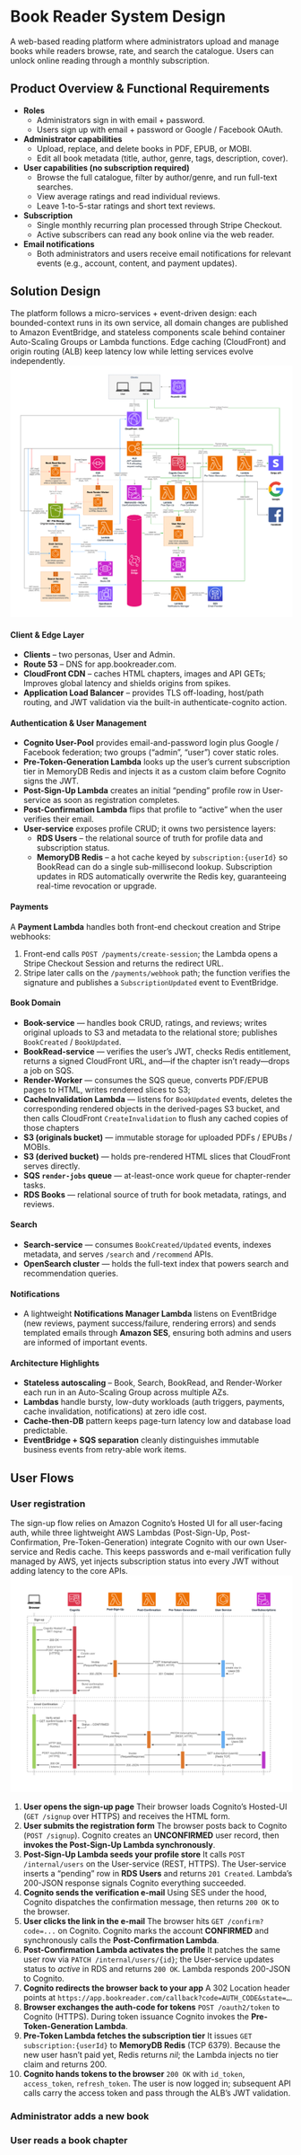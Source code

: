 # Book Reader System Design
A web-based reading platform where administrators upload and manage books while readers browse, rate, and search the catalogue. Users can unlock online reading through a monthly subscription.
## Product Overview & Functional Requirements
- **Roles**
    - Administrators sign in with email + password.
    - Users sign up with email + password or Google / Facebook OAuth.
- **Administrator capabilities**
    - Upload, replace, and delete books in PDF, EPUB, or MOBI.
    - Edit all book metadata (title, author, genre, tags, description, cover).
- **User capabilities (no subscription required)**
    - Browse the full catalogue, filter by author/genre, and run full-text searches.
    - View average ratings and read individual reviews.
    - Leave 1-to-5-star ratings and short text reviews.
- **Subscription**
    - Single monthly recurring plan processed through Stripe Checkout.
    - Active subscribers can read any book online via the web reader.
- **Email notifications**
    - Both administrators and users receive email notifications for relevant events (e.g., account, content, and payment updates).

## Solution Design
The platform follows a micro-services + event-driven design: each bounded-context runs in its own service, all domain changes are published to Amazon EventBridge, and stateless components scale behind container Auto-Scaling Groups or Lambda functions. Edge caching (CloudFront) and origin routing (ALB) keep latency low while letting services evolve independently.
![book-reader-system-design-arch.drawio.png](book-reader-system-design-arch.drawio.png)
#### Client & Edge Layer
- **Clients** – two personas, User and Admin.
- **Route 53** – DNS for app.bookreader.com.
- **CloudFront CDN** – caches HTML chapters, images and API GETs; Improves global latency and shields origins from spikes.
- **Application Load Balancer** – provides TLS off-loading, host/path routing, and JWT validation via the built-in authenticate-cognito action.

#### Authentication & User Management
- **Cognito User-Pool** provides email-and-password login plus Google / Facebook federation; two groups (“admin”, “user”) cover static roles.
- **Pre-Token-Generation Lambda** looks up the user’s current subscription tier in MemoryDB Redis and injects it as a custom claim before Cognito signs the JWT.
- **Post-Sign-Up Lambda** creates an initial “pending” profile row in User-service as soon as registration completes.
- **Post-Confirmation Lambda** flips that profile to “active” when the user verifies their email.
- **User-service** exposes profile CRUD; it owns two persistence layers:
    - **RDS Users** – the relational source of truth for profile data and subscription status.
    - **MemoryDB Redis** – a hot cache keyed by `subscription:{userId}` so BookRead can do a single sub-millisecond lookup.  Subscription updates in RDS automatically overwrite the Redis key, guaranteeing real-time revocation or upgrade.

#### Payments
A **Payment Lambda** handles both front-end checkout creation and Stripe webhooks:
1. Front-end calls `POST /payments/create-session`; the Lambda opens a Stripe Checkout Session and returns the redirect URL.
2. Stripe later calls on the `/payments/webhook` path; the function verifies the signature and publishes a `SubscriptionUpdated` event to EventBridge.

#### Book Domain
- **Book-service** — handles book CRUD, ratings, and reviews; writes original uploads to S3 and metadata to the relational store; publishes `BookCreated` / `BookUpdated`.  
- **BookRead-service** — verifies the user’s JWT, checks Redis entitlement, returns a signed CloudFront URL, and—if the chapter isn’t ready—drops a job on SQS.
- **Render-Worker** — consumes the SQS queue, converts PDF/EPUB pages to HTML, writes rendered slices to S3;
- **CacheInvalidation Lambda** — listens for `BookUpdated` events, deletes the corresponding rendered objects in the derived-pages S3 bucket, and then calls CloudFront `CreateInvalidation` to flush any cached copies of those chapters
- **S3 (originals bucket)** — immutable storage for uploaded PDFs / EPUBs / MOBIs.
- **S3 (derived bucket)** — holds pre-rendered HTML slices that CloudFront serves directly.
- **SQS `render-jobs` queue** — at-least-once work queue for chapter-render tasks.
- **RDS Books** — relational source of truth for book metadata, ratings, and reviews.

#### Search
- **Search-service** — consumes `BookCreated/Updated` events, indexes metadata, and serves `/search` and `/recommend` APIs.
- **OpenSearch cluster** — holds the full-text index that powers search and recommendation queries.

#### Notifications
- A lightweight **Notifications Manager Lambda** listens on EventBridge (new reviews, payment success/failure, rendering errors) and sends templated emails through **Amazon SES**, ensuring both admins and users are informed of important events.

#### Architecture Highlights
- **Stateless autoscaling** – Book, Search, BookRead, and Render-Worker each run in an Auto-Scaling Group across multiple AZs.
- **Lambdas** handle bursty, low-duty workloads (auth triggers, payments, cache invalidation, notifications) at zero idle cost.
- **Cache-then-DB** pattern keeps page-turn latency low and database load predictable.
- **EventBridge + SQS separation** cleanly distinguishes immutable business events from retry-able work items.

## User Flows
### User registration
The sign-up flow relies on Amazon Cognito’s Hosted UI for all user-facing auth, while three lightweight AWS Lambdas (Post-Sign-Up, Post-Confirmation, Pre-Token-Generation) integrate Cognito with our own User-service and Redis cache. This keeps passwords and e-mail verification fully managed by AWS, yet injects subscription status into every JWT without adding latency to the core APIs.
![book-reader-system-design-sign-up.drawio.png](book-reader-system-design-sign-up.drawio.png)
1. **User opens the sign-up page**
   Their browser loads Cognito’s Hosted-UI (`GET /signup` over HTTPS) and receives the HTML form.
2. **User submits the registration form**
   The browser posts back to Cognito (`POST /signup`).
   Cognito creates an **UNCONFIRMED** user record, then **invokes the Post-Sign-Up Lambda synchronously**.
3. **Post-Sign-Up Lambda seeds your profile store**
   It calls `POST /internal/users` on the User-service (REST, HTTPS).
   The User-service inserts a “pending” row in **RDS Users** and returns `201 Created`.
   Lambda’s 200-JSON response signals Cognito everything succeeded.
4. **Cognito sends the verification e-mail**
   Using SES under the hood, Cognito dispatches the confirmation message, then returns `200 OK` to the browser.
5. **User clicks the link in the e-mail**
   The browser hits `GET /confirm?code=...` on Cognito.
   Cognito marks the account **CONFIRMED** and synchronously calls the **Post-Confirmation Lambda**.
6. **Post-Confirmation Lambda activates the profile**
   It patches the same user row via `PATCH /internal/users/{id}`; the User-service updates status to *active* in RDS and returns `200 OK`.
   Lambda responds 200-JSON to Cognito.
7. **Cognito redirects the browser back to your app**
   A 302 Location header points at `https://app.bookreader.com/callback?code=AUTH_CODE&state=…`.
8. **Browser exchanges the auth-code for tokens**
   `POST /oauth2/token` to Cognito (HTTPS).
   During token issuance Cognito invokes the **Pre-Token-Generation Lambda**.
9. **Pre-Token Lambda fetches the subscription tier**
   It issues `GET subscription:{userId}` to **MemoryDB Redis** (TCP 6379).
   Because the new user hasn’t paid yet, Redis returns *nil*; the Lambda injects no tier claim and returns 200.
10. **Cognito hands tokens to the browser**
    `200 OK` with `id_token`, `access_token`, `refresh_token`.
    The user is now logged in; subsequent API calls carry the access token and pass through the ALB’s JWT validation.

### Administrator adds a new book

### User reads a book chapter
